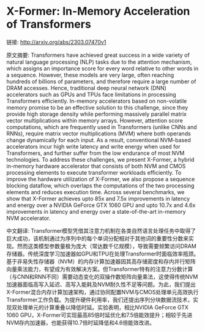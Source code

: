 # X-Former: In-Memory Acceleration of Transformers

链接: http://arxiv.org/abs/2303.07470v1

原文摘要:
Transformers have achieved great success in a wide variety of natural
language processing (NLP) tasks due to the attention mechanism, which assigns
an importance score for every word relative to other words in a sequence.
However, these models are very large, often reaching hundreds of billions of
parameters, and therefore require a large number of DRAM accesses. Hence,
traditional deep neural network (DNN) accelerators such as GPUs and TPUs face
limitations in processing Transformers efficiently. In-memory accelerators
based on non-volatile memory promise to be an effective solution to this
challenge, since they provide high storage density while performing massively
parallel matrix vector multiplications within memory arrays. However, attention
score computations, which are frequently used in Transformers (unlike CNNs and
RNNs), require matrix vector multiplications (MVM) where both operands change
dynamically for each input. As a result, conventional NVM-based accelerators
incur high write latency and write energy when used for Transformers, and
further suffer from the low endurance of most NVM technologies. To address
these challenges, we present X-Former, a hybrid in-memory hardware accelerator
that consists of both NVM and CMOS processing elements to execute transformer
workloads efficiently. To improve the hardware utilization of X-Former, we also
propose a sequence blocking dataflow, which overlaps the computations of the
two processing elements and reduces execution time. Across several benchmarks,
we show that X-Former achieves upto 85x and 7.5x improvements in latency and
energy over a NVIDIA GeForce GTX 1060 GPU and upto 10.7x and 4.6x improvements
in latency and energy over a state-of-the-art in-memory NVM accelerator.

中文翻译:
Transformer模型凭借其注意力机制在各类自然语言处理任务中取得了巨大成功，该机制通过为序列中的每个单词分配相对于其他词的重要性分数来实现。然而这类模型参数量极为庞大（常达数千亿规模），导致需要频繁访问DRAM存储器。传统深度学习加速器如GPU和TPU在处理Transformer时面临效率瓶颈。基于非易失性存储器（NVM）的内存计算加速器因其高存储密度和存内并行矩阵向量乘法能力，有望成为有效解决方案。但Transformer特有的注意力分数计算（与CNN和RNN不同）需要动态变化的双操作数矩阵向量乘法，这使得传统NVM加速器面临高写入延迟、高写入能耗及NVM耐久性不足等问题。为此，我们提出X-Former混合内存计算加速架构，通过协同配置NVM与CMOS处理单元高效执行Transformer工作负载。为提升硬件利用率，我们还提出序列分块数据流技术，实现双处理单元的计算重叠以降低时延。实验表明，相比NVIDIA GeForce GTX 1060 GPU，X-Former可实现最高85倍时延优化和7.5倍能效提升；相较于先进NVM存内加速器，也能获得10.7倍时延降低和4.6倍能效改进。
